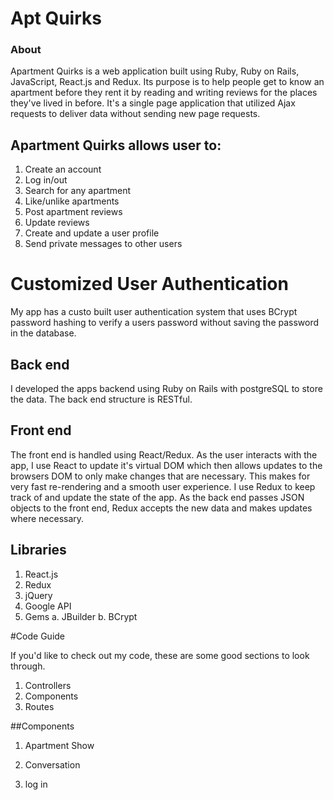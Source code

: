 # Apt Quirks

### About

Apartment Quirks is a web application built using Ruby, Ruby on Rails, JavaScript, React.js and Redux. Its purpose is to help people get to know an apartment before they rent it by reading and writing reviews for the places they've lived in before. It's a single page application that utilized Ajax requests to deliver data without sending new page requests.

## Apartment Quirks allows user to:

1. Create an account
2. Log in/out
3. Search for any apartment
4. Like/unlike apartments
5. Post apartment reviews
6. Update reviews
7. Create and update a user profile
8. Send private messages to other users

# Customized User Authentication

My app has a custo built user authentication system that uses BCrypt password hashing to verify a users password without saving the password in the database.

## Back end
I developed the apps backend using Ruby on Rails with postgreSQL to store the data. The back end structure is RESTful.

## Front end

The front end is handled using React/Redux. As the user interacts with the app, I use React to update it's virtual DOM which then allows updates to the browsers DOM to only make changes that are necessary. This makes for very fast re-rendering and a smooth user experience. I use Redux to keep track of and update the state of the app. As the back end passes JSON objects to the front end, Redux accepts the new data and makes updates where necessary.

## Libraries

1. React.js
2. Redux
3. jQuery
4. Google API
5. Gems
  a. JBuilder
  b. BCrypt

#Code Guide

If you'd like to check out my code, these are some good sections to look through.

1. Controllers
2. Components
3. Routes


##Components

1. Apartment Show

2. Conversation

3. log in
